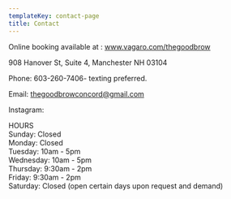 ```yaml
---
templateKey: contact-page
title: Contact
---
```



Online booking available at :     www.vagaro.com/thegoodbrow

908 Hanover St, Suite 4, Manchester NH 03104

Phone: 603-260-7406- texting preferred.

Email: thegoodbrowconcord@gmail.com

Instagram: 

HOURS\
Sunday: Closed\
Monday: Closed\
Tuesday: 10am - 5pm\
Wednesday: 10am - 5pm\
Thursday: 9:30am - 2pm\
Friday: 9:30am - 2pm\
Saturday: Closed (open certain days upon request and demand)